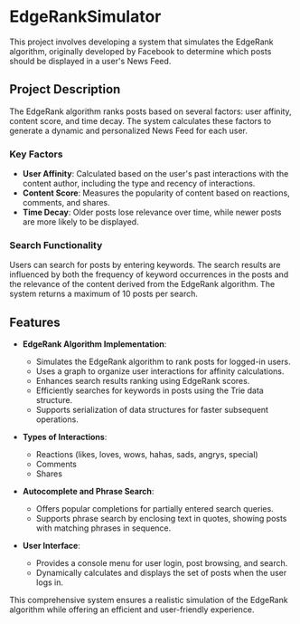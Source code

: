 # EdgeRankSimulator

This project involves developing a system that simulates the EdgeRank algorithm, originally developed by Facebook to determine which posts should be displayed in a user's News Feed.

## Project Description

The EdgeRank algorithm ranks posts based on several factors: user affinity, content score, and time decay. The system calculates these factors to generate a dynamic and personalized News Feed for each user.

### Key Factors

- **User Affinity**: Calculated based on the user's past interactions with the content author, including the type and recency of interactions.
- **Content Score**: Measures the popularity of content based on reactions, comments, and shares.
- **Time Decay**: Older posts lose relevance over time, while newer posts are more likely to be displayed.

### Search Functionality

Users can search for posts by entering keywords. The search results are influenced by both the frequency of keyword occurrences in the posts and the relevance of the content derived from the EdgeRank algorithm. The system returns a maximum of 10 posts per search.

## Features

- **EdgeRank Algorithm Implementation**:
  - Simulates the EdgeRank algorithm to rank posts for logged-in users.
  - Uses a graph to organize user interactions for affinity calculations.
  - Enhances search results ranking using EdgeRank scores.
  - Efficiently searches for keywords in posts using the Trie data structure.
  - Supports serialization of data structures for faster subsequent operations.

- **Types of Interactions**:
  - Reactions (likes, loves, wows, hahas, sads, angrys, special)
  - Comments
  - Shares

- **Autocomplete and Phrase Search**:
  - Offers popular completions for partially entered search queries.
  - Supports phrase search by enclosing text in quotes, showing posts with matching phrases in sequence.

- **User Interface**:
  - Provides a console menu for user login, post browsing, and search.
  - Dynamically calculates and displays the set of posts when the user logs in.

This comprehensive system ensures a realistic simulation of the EdgeRank algorithm while offering an efficient and user-friendly experience.
